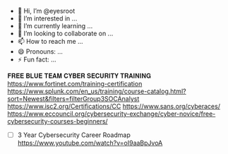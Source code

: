 - 👋 Hi, I’m @eyesroot
- 👀 I’m interested in ...
- 🌱 I’m currently learning ...
- 💞️ I’m looking to collaborate on ...
- 📫 How to reach me ...
- 😄 Pronouns: ...
- ⚡ Fun fact: ...

𝐅𝐑𝐄𝐄 𝐁𝐋𝐔𝐄 𝐓𝐄𝐀𝐌 𝐂𝐘𝐁𝐄𝐑 𝐒𝐄𝐂𝐔𝐑𝐈𝐓𝐘 𝐓𝐑𝐀𝐈𝐍𝐈𝐍𝐆
https://www.fortinet.com/training-certification
https://www.splunk.com/en_us/training/course-catalog.html?sort=Newest&filters=filterGroup3SOCAnalyst
https://www.isc2.org/Certifications/CC
https://www.sans.org/cyberaces/
https://www.eccouncil.org/cybersecurity-exchange/cyber-novice/free-cybersecurity-courses-beginners/

- [ ] 3 Year Cybersecurity Career Roadmap
https://www.youtube.com/watch?v=oI9aaBpJvoA

<!---
eyesroot/eyesroot is a ✨ special ✨ repository because its `README.md` (this file) appears on your GitHub profile.
You can click the Preview link to take a look at your changes.
--->
